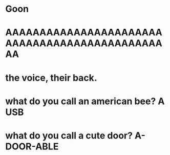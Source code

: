 # Goon

# AAAAAAAAAAAAAAAAAAAAAAAAAAAAAAAAAAAAAAAAAAAAAAAA
# the voice, their back.
# what do you call an american bee? A USB
# what do you call a cute door? A-DOOR-ABLE
